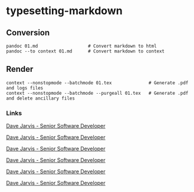 # typesetting-markdown


## Conversion
```
pandoc 01.md                   # Convert markdown to html
pandoc --to context 01.md      # Convert markdown to context
```

## Render
```
context --nonstopmode --batchmode 01.tex              # Generate .pdf and logs files
context --nonstopmode --batchmode --purgeall 01.tex   # Generate .pdf and delete ancillary files
```

### Links
[Dave Jarvis - Senior Software Developer](https://dave.autonoma.ca/blog/2019/05/22/typesetting-markdown-part-1/)

[Dave Jarvis - Senior Software Developer](https://dave.autonoma.ca/blog/2019/05/29/typesetting-markdown-part-2/)

[Dave Jarvis - Senior Software Developer](https://dave.autonoma.ca/blog/2019/06/16/typesetting-markdown-part-3/)

[Dave Jarvis - Senior Software Developer](https://dave.autonoma.ca/blog/2019/06/23/typesetting-markdown-part-4/)

[Dave Jarvis - Senior Software Developer](https://dave.autonoma.ca/blog/2019/07/06/typesetting-markdown-part-5/)

[Dave Jarvis - Senior Software Developer](https://dave.autonoma.ca/blog/2019/07/11/typesetting-markdown-part-6/)
